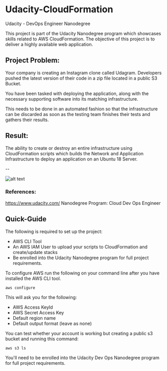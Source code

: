 # Udacity-CloudFormation
Udacity - DevOps Engineer Nanodegree

This project is part of the Udacity Nanodegree program which showcases skills related to AWS CloudFormation. The objective of this project is to deliver a highly available web application. 


## Project Problem:
Your company is creating an Instagram clone called Udagram. Developers pushed the latest version of their code in a zip file located in a public S3 Bucket.

You have been tasked with deploying the application, along with the necessary supporting software into its matching infrastructure.

This needs to be done in an automated fashion so that the infrastructure can be discarded as soon as the testing team finishes their tests and gathers their results.

## Result:
The ability to create or destroy an entire infrastructure using CloudFormation scripts which builds the Network and Application Infrastructure to deploy an application on an Ubuntu 18 Server.

--

![alt text](https://github.com/sashpetrov/Udacity-CloudFormation/blob/master/Site.png "Site")


### References:
https://www.udacity.com/
Nanodegree Program: Cloud Dev Ops Engineer


## Quick-Guide
The following is required to set up the project:
* AWS CLI Tool
* An AWS IAM User to upload your scripts to CloudFormation and create/update stacks
* Be enrolled into the Udacity Nanodegree program for full project requirements.


To configure AWS run the following on your command line after you have installed the AWS CLI tool.

`aws configure`

This will ask you for the following:
* AWS Access KeyId
* AWS Secret Access Key
* Default region name
* Default output format (leave as none)

You can test whether your account is working but creating a public s3 bucket and running this command:


`aws s3 ls`

You'll need to be enrolled into the Udacity Dev Ops Nanodegree program for full project requirements. 
